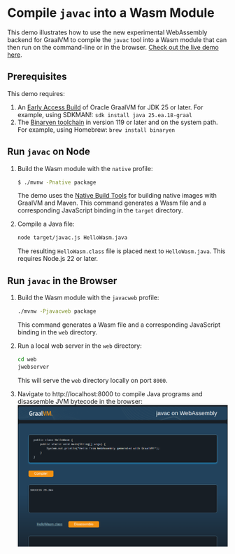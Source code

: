 # Compile `javac` into a Wasm Module

This demo illustrates how to use the new experimental WebAssembly backend for GraalVM to compile the `javac` tool into a Wasm module that can then run on the command-line or in the browser. [Check out the live demo here](https://graalvm.github.io/graalvm-demos/native-image/wasm-javac/).

## Prerequisites

This demo requires:

1. An [Early Access Build](https://github.com/graalvm/oracle-graalvm-ea-builds) of Oracle GraalVM for JDK 25 or later.
    For example, using SDKMAN!: `sdk install java 25.ea.18-graal`
2. The [Binaryen toolchain](https://github.com/WebAssembly/binaryen) in version 119 or later and on the system path.
    For example, using Homebrew: `brew install binaryen`

## Run `javac` on Node

1. Build the Wasm module with the `native` profile:
    ```bash
    $ ./mvnw -Pnative package
    ```
    The demo uses the [Native Build Tools](https://graalvm.github.io/native-build-tools/latest/index.html) for building native images with GraalVM and Maven.
    This command generates a Wasm file and a corresponding JavaScript binding in the `target` directory.

2. Compile a Java file:
    ```bash
    node target/javac.js HelloWasm.java
    ```
    The resulting `HelloWasm.class` file is placed next to `HelloWasm.java`.
    This requires Node.js 22 or later.

## Run `javac` in the Browser

1. Build the Wasm module with the `javacweb` profile:
    ```bash
    ./mvnw -Pjavacweb package
    ```
    This command generates a Wasm file and a corresponding JavaScript binding in the `web` directory.

2. Run a local web server in the `web` directory:
    ```bash
    cd web
    jwebserver
    ```
    This will serve the `web` directory locally on port `8000`.

3. Navigate to http://localhost:8000 to compile Java programs and disassemble JVM bytecode in the browser:
![](images/screenshot.png)
